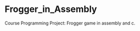 Frogger_in_Assembly
===================

Course Programming Project:  Frogger game in assembly and c.
